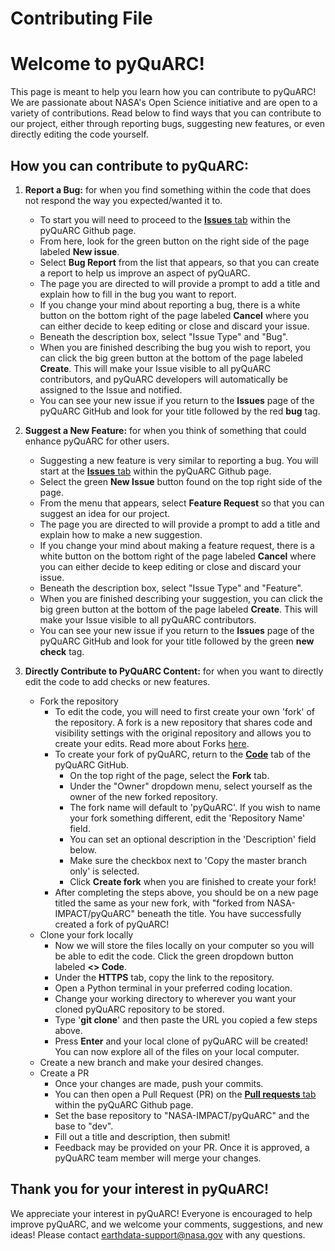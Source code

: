 # Contributing File

# Welcome to pyQuARC!
This page is meant to help you learn how you can contribute to pyQuARC! We are passionate about NASA's Open Science initiative and are open to a variety of contributions. Read below to find ways that you can contribute to our project, either through reporting bugs, suggesting new features, or even directly editing the code yourself. 

## How you can contribute to pyQuARC:

1. **Report a Bug:** for when you find something within the code that does not respond the way you expected/wanted it to.
   * To start you will need to proceed to the [**Issues** tab](https://github.com/NASA-IMPACT/pyQuARC/issues) within the pyQuARC Github page. 
   * From here, look for the green button on the right side of the page labeled **New issue**. 
   * Select **Bug Report** from the list that appears, so that you can create a report to help us improve an aspect of pyQuARC.
   * The page you are directed to will provide a prompt to add a title and explain how to fill in the bug you want to report. 
   * If you change your mind about reporting a bug, there is a white button on the bottom right of the page labeled **Cancel** where you can either decide to keep editing or close and discard your issue.
   * Beneath the description box, select "Issue Type" and "Bug".
   * When you are finished describing the bug you wish to report, you can click the big green button at the bottom of the page labeled **Create**. This will make your Issue visible to all pyQuARC contributors, and pyQuARC developers will automatically be assigned to the Issue and notified.
   * You can see your new issue if you return to the **Issues** page of the pyQuARC GitHub and look for your title followed by the red __bug__ tag. 

2. **Suggest a New Feature:** for when you think of something that could enhance pyQuARC for other users.
   * Suggesting a new feature is very similar to reporting a bug. You will start at the [**Issues** tab](https://github.com/NASA-IMPACT/pyQuARC/issues) within the pyQuARC Github page. 
   * Select the green **New Issue** button found on the top right side of the page.
   * From the menu that appears, select **Feature Request** so that you can suggest an idea for our project.
   * The page you are directed to will provide a prompt to add a title and explain how to make a new suggestion. 
   * If you change your mind about making a feature request, there is a white button on the bottom right of the page labeled **Cancel** where you can either decide to keep editing or close and discard your issue.
   * Beneath the description box, select "Issue Type" and "Feature".
   * When you are finished describing your suggestion, you can click the big green button at the bottom of the page labeled **Create**. This will make your Issue visible to all pyQuARC contributors.
   * You can see your new issue if you return to the **Issues** page of the pyQuARC GitHub and look for your title followed by the green __new check__ tag. 

3. **Directly Contribute to PyQuARC Content:** for when you want to directly edit the code to add checks or new features.
   * Fork the repository
      * To edit the code, you will need to first create your own 'fork' of the repository. A fork is a new repository that shares code and visibility settings with the original repository and allows you to create your edits. Read more about Forks [here](https://docs.github.com/en/pull-requests/collaborating-with-pull-requests/working-with-forks/fork-a-repo).
      * To create your fork of pyQuARC, return to the [**Code**](https://github.com/NASA-IMPACT/pyQuARC) tab of the pyQuARC GitHub.
        * On the top right of the page, select the **Fork** tab. 
        * Under the "Owner" dropdown menu, select yourself as the owner of the new forked repository.
        * The fork name will default to 'pyQuARC'. If you wish to name your fork something different, edit the 'Repository Name' field. 
        * You can set an optional description in the 'Description' field below.
        * Make sure the checkbox next to 'Copy the master branch only' is selected.
        * Click **Create fork** when you are finished to create your fork!
      * After completing the steps above, you should be on a new page titled the same as your new fork, with "forked from NASA-IMPACT/pyQuARC" beneath the title. You have successfully created a fork of pyQuARC!
   * Clone your fork locally 
      * Now we will store the files locally on your computer so you will be able to edit the code. Click the green dropdown button labeled **<> Code**. 
      * Under the **HTTPS** tab, copy the link to the repository. 
      * Open a Python terminal in your preferred coding location.
      * Change your working directory to wherever you want your cloned pyQuARC repository to be stored.
      * Type '__git clone__' and then paste the URL you copied a few steps above. 
      * Press **Enter** and your local clone of pyQuARC will be created! You can now explore all of the files on your local computer.
   * Create a new branch and make your desired changes.
   * Create a PR
      * Once your changes are made, push your commits.
      * You can then open a Pull Request (PR) on the [**Pull requests** tab](https://github.com/NASA-IMPACT/pyQuARC/pulls) within the pyQuARC Github page.
      * Set the base repository to "NASA-IMPACT/pyQuARC" and the base to "dev".
      * Fill out a title and description, then submit!
      * Feedback may be provided on your PR. Once it is approved, a pyQuARC team member will merge your changes. 

## Thank you for your interest in pyQuARC!
We appreciate your interest in pyQuARC! Everyone is encouraged to help improve pyQuARC, and we welcome your comments, suggestions, and new ideas!
Please contact earthdata-support@nasa.gov with any questions.
